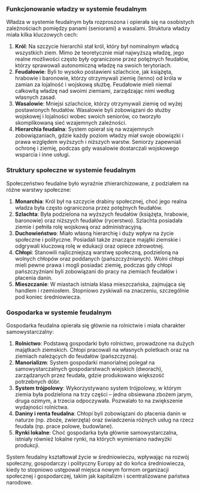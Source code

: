 ### Funkcjonowanie władzy w systemie feudalnym

Władza w systemie feudalnym była rozproszona i opierała się na osobistych zależnościach pomiędzy panami (seniorami) a wasalami. Struktura władzy miała kilka kluczowych cech:

1. **Król**: Na szczycie hierarchii stał król, który był nominalnym władcą wszystkich ziem. Mimo że teoretycznie miał najwyższą władzę, jego realne możliwości często były ograniczone przez potężnych feudałów, którzy sprawowali autonomiczną władzę na swoich terytoriach.
2. **Feudałowie**: Byli to wysoko postawieni szlachcice, jak książęta, hrabowie i baronowie, którzy otrzymywali ziemię (lenno) od króla w zamian za lojalność i wojskową służbę. Feudałowie mieli niemal całkowitą władzę nad swoimi ziemiami, zarządzając nimi według własnych zasad.
3. **Wasalowie**: Mniejsi szlachcice, którzy otrzymywali ziemię od wyżej postawionych feudałów. Wasalowie byli zobowiązani do służby wojskowej i lojalności wobec swoich seniorów, co tworzyło skomplikowaną sieć wzajemnych zależności.
4. **Hierarchia feudalna**: System opierał się na wzajemnych zobowiązaniach, gdzie każdy poziom władzy miał swoje obowiązki i prawa względem wyższych i niższych warstw. Seniorzy zapewniali ochronę i ziemię, podczas gdy wasalowie dostarczali wojskowego wsparcia i inne usługi.

### Struktury społeczne w systemie feudalnym

Społeczeństwo feudalne było wyraźnie zhierarchizowane, z podziałem na różne warstwy społeczne:

1. **Monarchia**: Król był na szczycie drabiny społecznej, choć jego realna władza była często ograniczona przez potężnych feudałów.
2. **Szlachta**: Była podzielona na wyższych feudałów (książęta, hrabowie, baronowie) oraz niższych feudałów (rycerstwo). Szlachta posiadała ziemie i pełniła rolę wojskową oraz administracyjną.
3. **Duchowieństwo**: Miało własną hierarchię i duży wpływ na życie społeczne i polityczne. Posiadali także znaczące majątki ziemskie i odgrywali kluczową rolę w edukacji oraz opiece zdrowotnej.
4. **Chłopi**: Stanowili najliczniejszą warstwę społeczną, podzieloną na wolnych chłopów oraz poddanych (pańszczyźnianych). Wolni chłopi mieli pewne prawa i mogli posiadać ziemię, podczas gdy chłopi pańszczyźniani byli zobowiązani do pracy na ziemiach feudałów i płacenia danin.
5. **Mieszczanie**: W miastach istniała klasa mieszczańska, zajmująca się handlem i rzemiosłem. Stopniowo zyskiwali na znaczeniu, szczególnie pod koniec średniowiecza.

### Gospodarka w systemie feudalnym

Gospodarka feudalna opierała się głównie na rolnictwie i miała charakter samowystarczalny:

1. **Rolnictwo**: Podstawą gospodarki było rolnictwo, prowadzone na dużych majątkach ziemskich. Chłopi pracowali na własnych poletkach oraz na ziemiach należących do feudałów (pańszczyzna).
2. **Manorializm**: System gospodarki manorialnej polegał na samowystarczalnych gospodarstwach wiejskich (dworach), zarządzanych przez feudała, gdzie produkowano większość potrzebnych dóbr.
3. **System trójpolowy**: Wykorzystywano system trójpolowy, w którym ziemia była podzielona na trzy części – jedna obsiewana zbożem jarym, druga ozimym, a trzecia odpoczywała. Pozwalało to na zwiększenie wydajności rolnictwa.
4. **Daniny i renta feudalna**: Chłopi byli zobowiązani do płacenia danin w naturze (np. zboże, zwierzęta) oraz świadczenia różnych usług na rzecz feudała (np. prace polowe, budowlane).
5. **Rynki lokalne**: Choć gospodarka była głównie samowystarczalna, istniały również lokalne rynki, na których wymieniano nadwyżki produkcji.

System feudalny kształtował życie w średniowieczu, wpływając na rozwój społeczny, gospodarczy i polityczny Europy aż do końca średniowiecza, kiedy to stopniowo ustępował miejsca nowym formom organizacji społecznej i gospodarczej, takim jak kapitalizm i scentralizowane państwa narodowe.